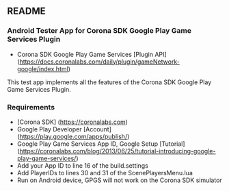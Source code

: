 ## README ##

### Android Tester App for Corona SDK Google Play Game Services Plugin ###
* Corona SDK Google Play Game Services [Plugin API] (https://docs.coronalabs.com/daily/plugin/gameNetwork-google/index.html)

This test app implements all the features of the Corona SDK Google Play Game Services Plugin.

### Requirements ###
* [Corona SDK] (https://coronalabs.com)
* Google Play Developer [Account] (https://play.google.com/apps/publish/)
* Google Play Game Services App ID, Google Setup [Tutorial] (https://coronalabs.com/blog/2013/06/25/tutorial-introducing-google-play-game-services/)  
* Add your App ID to line 16 of the build.settings
* Add PlayerIDs to lines 30 and 31 of the ScenePlayersMenu.lua 
* Run on Android device, GPGS will not work on the Corona SDK simulator
